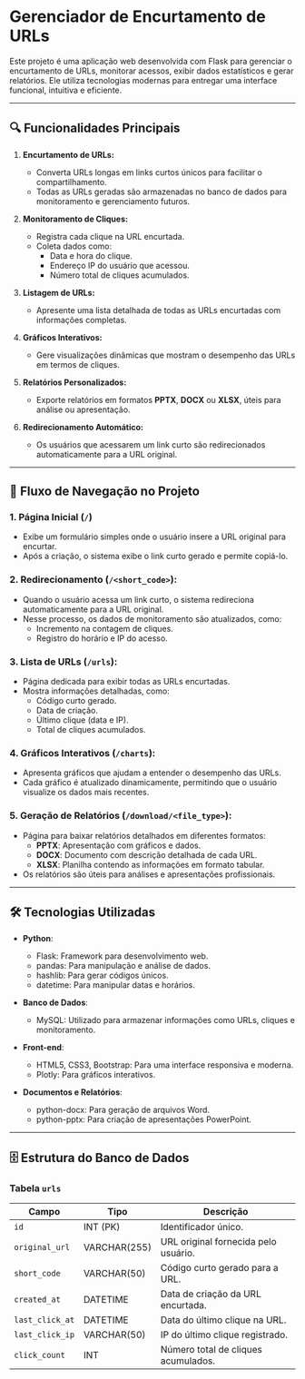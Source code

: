 # Gerenciador de Encurtamento de URLs

Este projeto é uma aplicação web desenvolvida com Flask para gerenciar o encurtamento de URLs, monitorar acessos, exibir dados estatísticos e gerar relatórios. Ele utiliza tecnologias modernas para entregar uma interface funcional, intuitiva e eficiente.

---

## 🔍 Funcionalidades Principais

1. **Encurtamento de URLs:**
   - Converta URLs longas em links curtos únicos para facilitar o compartilhamento.
   - Todas as URLs geradas são armazenadas no banco de dados para monitoramento e gerenciamento futuros.

2. **Monitoramento de Cliques:**
   - Registra cada clique na URL encurtada.
   - Coleta dados como:
     - Data e hora do clique.
     - Endereço IP do usuário que acessou.
     - Número total de cliques acumulados.

3. **Listagem de URLs:**
   - Apresente uma lista detalhada de todas as URLs encurtadas com informações completas.

4. **Gráficos Interativos:**
   - Gere visualizações dinâmicas que mostram o desempenho das URLs em termos de cliques.

5. **Relatórios Personalizados:**
   - Exporte relatórios em formatos **PPTX**, **DOCX** ou **XLSX**, úteis para análise ou apresentação.

6. **Redirecionamento Automático:**
   - Os usuários que acessarem um link curto são redirecionados automaticamente para a URL original.

---

## 📜 Fluxo de Navegação no Projeto

### 1. **Página Inicial (`/`)**
   - Exibe um formulário simples onde o usuário insere a URL original para encurtar.
   - Após a criação, o sistema exibe o link curto gerado e permite copiá-lo.

### 2. **Redirecionamento (`/<short_code>`):**
   - Quando o usuário acessa um link curto, o sistema redireciona automaticamente para a URL original.
   - Nesse processo, os dados de monitoramento são atualizados, como:
     - Incremento na contagem de cliques.
     - Registro do horário e IP do acesso.

### 3. **Lista de URLs (`/urls`):**
   - Página dedicada para exibir todas as URLs encurtadas.
   - Mostra informações detalhadas, como:
     - Código curto gerado.
     - Data de criação.
     - Último clique (data e IP).
     - Total de cliques acumulados.

### 4. **Gráficos Interativos (`/charts`):**
   - Apresenta gráficos que ajudam a entender o desempenho das URLs.
   - Cada gráfico é atualizado dinamicamente, permitindo que o usuário visualize os dados mais recentes.

### 5. **Geração de Relatórios (`/download/<file_type>`):**
   - Página para baixar relatórios detalhados em diferentes formatos:
     - **PPTX**: Apresentação com gráficos e dados.
     - **DOCX**: Documento com descrição detalhada de cada URL.
     - **XLSX**: Planilha contendo as informações em formato tabular.
   - Os relatórios são úteis para análises e apresentações profissionais.

---

## 🛠️ Tecnologias Utilizadas

- **Python**:
  - Flask: Framework para desenvolvimento web.
  - pandas: Para manipulação e análise de dados.
  - hashlib: Para gerar códigos únicos.
  - datetime: Para manipular datas e horários.

- **Banco de Dados**:
  - MySQL: Utilizado para armazenar informações como URLs, cliques e monitoramento.

- **Front-end**:
  - HTML5, CSS3, Bootstrap: Para uma interface responsiva e moderna.
  - Plotly: Para gráficos interativos.

- **Documentos e Relatórios**:
  - python-docx: Para geração de arquivos Word.
  - python-pptx: Para criação de apresentações PowerPoint.

---

## 🗄️ Estrutura do Banco de Dados

### Tabela `urls`
| Campo             | Tipo          | Descrição                              |
|--------------------|---------------|----------------------------------------|
| `id`              | INT (PK)      | Identificador único.                   |
| `original_url`    | VARCHAR(255)  | URL original fornecida pelo usuário.   |
| `short_code`      | VARCHAR(50)   | Código curto gerado para a URL.        |
| `created_at`      | DATETIME      | Data de criação da URL encurtada.      |
| `last_click_at`   | DATETIME      | Data do último clique na URL.          |
| `last_click_ip`   | VARCHAR(50)   | IP do último clique registrado.        |
| `click_count`     | INT           | Número total de cliques acumulados.    |

